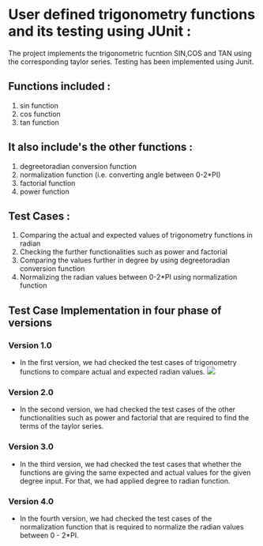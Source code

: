 <h1>User defined trigonometry functions and its testing using JUnit :</h1>

The project implements the trigonometric fucntion SIN,COS and TAN using the corresponding taylor series.
Testing has been implemented using Junit.

<h2>Functions included :</h2> 

1)  sin function
2)  cos function
3)  tan function

<h2>It also include's the other functions :</h2> 

1)  degreetoradian conversion function
2)  normalization function (i.e. converting angle between 0-2*PI) 
3)  factorial function 
4)  power function

<h2>Test Cases :</h2>

1)  Comparing the actual and expected values of trigonometry functions in radian
2)  Checking the further functionalities such as power and factorial
3)  Comparing the values further in degree by using degreetoradian conversion function 
4)  Normalizing the radian values between 0-2*PI using normalization function

<h2>Test Case Implementation in four phase of versions</h2>

<h3>Version 1.0</h3>

-   In the first version, we had checked the test cases of trigonometry functions to compare actual 
    and expected radian values. 
    ![](https://gitlab.cs.uwindsor.ca/ase-lab-group-3/triglibrary-junit-testing/-/blob/master/TrigLibrary-JUnit-Testing/Screenshots/Version%201.0.png)

<h3>Version 2.0</h3>

-   In the second version, we had checked the test cases of the other functionalities such as power and factorial 
    that are required to find the terms of the taylor series.

<h3>Version 3.0</h3>

-   In the third version, we had checked the test cases that whether the functions are giving the same expected and 
    actual values for the given degree input. For that, we had applied degree to radian function.

<h3>Version 4.0</h3>

-   In the fourth version, we had checked the test cases of the normalization function that is required to normalize 
    the radian values between 0 - 2*PI.  